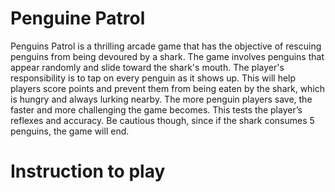 # Penguine Patrol

Penguins Patrol is a thrilling arcade game that has the objective of rescuing penguins from being 
devoured by a shark. The game involves penguins that appear randomly and slide toward the 
shark's mouth. The player's responsibility is to tap on every penguin as it shows up. This will help 
players score points and prevent them from being eaten by the shark, which is hungry and always 
lurking nearby. The more penguin players save, the faster and more challenging the game becomes. 
This tests the player’s reflexes and accuracy. Be cautious though, since if the shark consumes 5 
penguins, the game will end. 

# Instruction to play


